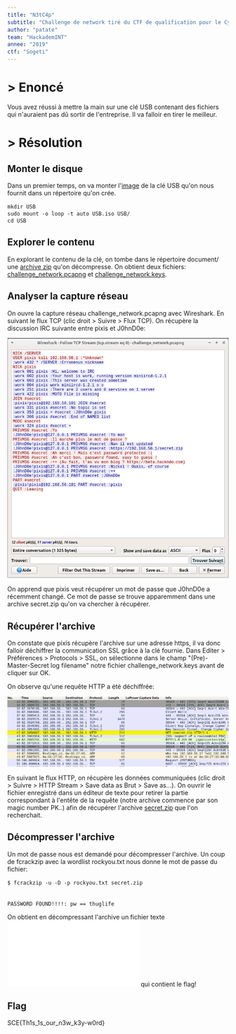 ```yaml
---
title: "N3tC4p"
subtitle: "Challenge de network tiré du CTF de qualification pour le Cyberescape de Sogeti"
author: "patate"
team: "HackademINT"
annee: "2019"
ctf: "Sogeti"
---
```


# > Enoncé

Vous avez réussi à mettre la main sur une clé USB contenant des fichiers qui n'auraient pas dû sortir de l'entreprise. Il va falloir en tirer le meilleur.


# > Résolution

## Monter le disque

Dans un premier temps, on va monter l'[image](/writeup-scripts/Sogeti/N3tc4p/USB.iso) de la clé USB qu'on nous fournit dans un répertoire qu'on crée.
```
mkdir USB
sudo mount -o loop -t auto USB.iso USB/
cd USB
```
## Explorer le contenu

En explorant le contenu de la clé, on tombe dans le répertoire document/ une [archive zip](/writeup-scripts/Sogeti/N3tc4p/backup.zip) qu'on décompresse. On obtient deux fichiers: [challenge_network.pcapng](/writeup-scripts/Sogeti/N3tc4p/challenge_network.pcapng) et [challenge_network.keys](/writeup-scripts/Sogeti/N3tc4p/challenge_network.keys).

## Analyser la capture réseau

On ouvre la capture réseau challenge_network.pcapng avec Wireshark. En suivant le flux TCP (clic droit > Suivre > Flux TCP). On récupère la discussion IRC suivante entre pixis et J0hnD0e:

![irc](/assets/images/n3tc4p-irc.png)

On apprend que pixis veut récupérer un mot de passe que J0hnD0e a récemment changé. Ce mot de passe se trouve apparemment dans une archive secret.zip qu'on va chercher à récupérer.

## Récupérer l'archive

On constate que pixis récupère l'archive sur une adresse https, il va donc falloir déchiffrer la communication SSL grâce à la clé fournie. Dans Editer > Préférences > Protocols > SSL, on sélectionne dans le champ "(Pre)-Master-Secret log filename" notre fichier challenge_network.keys avant de cliquer sur OK.

On observe qu'une requête HTTP a été déchiffrée:

![http](/assets/images/n3tc4p-http.png)

En suivant le flux HTTP, on récupère les données communiquées (clic droit > Suivre > HTTP Stream > Save data as Brut > Save as...). On ouvrir le fichier enregistré dans un éditeur de texte pour retirer la partie correspondant à l'entête de la requête (notre archive commence par son magic number PK..) afin de récupérer l'archive [secret.zip](/writeup-scripts/Sogeti/N3tc4p/secret.zip) que l'on recherchait.


## Décompresser l'archive

Un mot de passe nous est demandé pour décompresser l'archive. Un coup de fcrackzip avec la wordlist rockyou.txt nous donne le mot de passe du fichier:

```
$ fcrackzip -u -D -p rockyou.txt secret.zip


PASSWORD FOUND!!!!: pw == thuglife
```

On obtient en décompressant l'archive un fichier texte ![newpassword.txt](/writeup-scripts/Sogeti/N3tc4p/newpassword.txt) qui contient le flag!

## Flag

SCE{Th1s_1s_our_n3w_k3y-w0rd}
